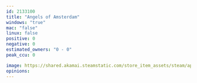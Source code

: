 ```yaml
---
id: 2133100
title: "Angels of Amsterdam"
windows: "true"
mac: "false"
linux: false
positive: 0
negative: 0
estimated_owners: "0 - 0"
peak_ccu: 0

image: https://shared.akamai.steamstatic.com/store_item_assets/steam/apps/2133100/header.jpg?t=1670334481
opinions:
---
```


